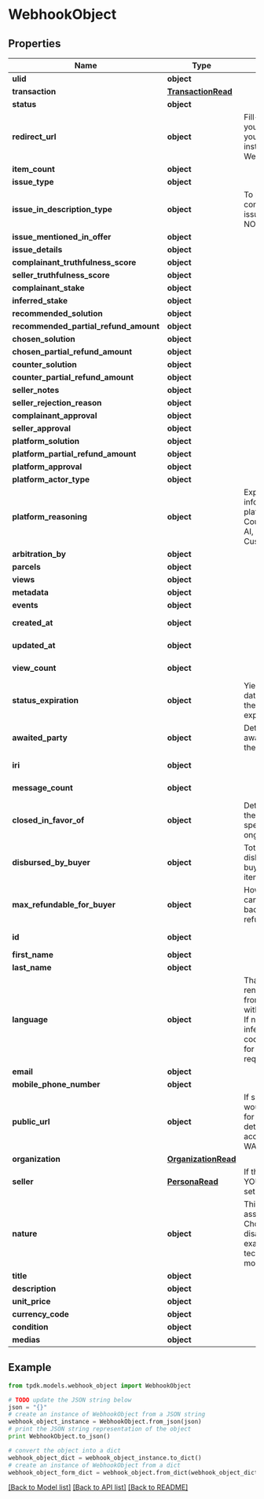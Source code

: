 # WebhookObject


## Properties

Name | Type | Description | Notes
------------ | ------------- | ------------- | -------------
**ulid** | **object** |  | 
**transaction** | [**TransactionRead**](TransactionRead.md) |  | [optional] 
**status** | **object** |  | 
**redirect_url** | **object** | Fill-in that field IF you intend to redirect your customer instead of using a WebView. | [optional] 
**item_count** | **object** |  | [optional] 
**issue_type** | **object** |  | [optional] 
**issue_in_description_type** | **object** | To be set only in conjunction of issueType &#x3D; NOT_AS_DESCRIBED. | [optional] 
**issue_mentioned_in_offer** | **object** |  | [optional] 
**issue_details** | **object** |  | [optional] 
**complainant_truthfulness_score** | **object** |  | 
**seller_truthfulness_score** | **object** |  | 
**complainant_stake** | **object** |  | [optional] 
**inferred_stake** | **object** |  | [optional] 
**recommended_solution** | **object** |  | [optional] 
**recommended_partial_refund_amount** | **object** |  | [optional] 
**chosen_solution** | **object** |  | [optional] 
**chosen_partial_refund_amount** | **object** |  | [optional] 
**counter_solution** | **object** |  | [optional] 
**counter_partial_refund_amount** | **object** |  | [optional] 
**seller_notes** | **object** |  | [optional] 
**seller_rejection_reason** | **object** |  | [optional] 
**complainant_approval** | **object** |  | [optional] 
**seller_approval** | **object** |  | [optional] 
**platform_solution** | **object** |  | [optional] 
**platform_partial_refund_amount** | **object** |  | [optional] 
**platform_approval** | **object** |  | [optional] 
**platform_actor_type** | **object** |  | [optional] 
**platform_reasoning** | **object** | Explicit additional information about the platform decision. Could be written by AI, Ruling or Customer Care. | [optional] 
**arbitration_by** | **object** |  | [optional] 
**parcels** | **object** |  | 
**views** | **object** |  | 
**metadata** | **object** |  | 
**events** | **object** |  | [optional] 
**created_at** | **object** |  | [optional] [readonly] 
**updated_at** | **object** |  | [optional] [readonly] 
**view_count** | **object** |  | [optional] [readonly] 
**status_expiration** | **object** | Yield if eligible the date-time at which the dispute state expire. | [optional] [readonly] 
**awaited_party** | **object** | Determine who is awaited (actor) for the next transition | [optional] [readonly] 
**iri** | **object** |  | [optional] [readonly] 
**message_count** | **object** |  | [optional] [readonly] 
**closed_in_favor_of** | **object** | Determine who won the case, if not specified, then it is ongoing. | [optional] [readonly] 
**disbursed_by_buyer** | **object** | Total amount disbursed by the buyer to acquire the item. | [optional] [readonly] 
**max_refundable_for_buyer** | **object** | How much the buyer can actually receive back in case of a full refund. | [optional] [readonly] 
**id** | **object** |  | [optional] [readonly] 
**first_name** | **object** |  | [optional] 
**last_name** | **object** |  | [optional] 
**language** | **object** | That data is used for rendering the frontend application with given language. If not set, will be inferred. Custom codes can be issued for specific requirements. | [optional] 
**email** | **object** |  | [optional] 
**mobile_phone_number** | **object** |  | [optional] 
**public_url** | **object** | If specified, there would be not need for you to fill-in details. Must be accessible over WAN. | [optional] 
**organization** | [**OrganizationRead**](OrganizationRead.md) |  | [optional] 
**seller** | [**PersonaRead**](PersonaRead.md) | If the seller is actually YOUR organization, set it to NULL. | 
**nature** | **object** | This WILL affect the assigned workflow. Choosing service will disable delivery for example. Refer to our technical hub for more information. | 
**title** | **object** |  | [optional] 
**description** | **object** |  | [optional] 
**unit_price** | **object** |  | [optional] 
**currency_code** | **object** |  | [optional] 
**condition** | **object** |  | [optional] 
**medias** | **object** |  | 

## Example

```python
from tpdk.models.webhook_object import WebhookObject

# TODO update the JSON string below
json = "{}"
# create an instance of WebhookObject from a JSON string
webhook_object_instance = WebhookObject.from_json(json)
# print the JSON string representation of the object
print WebhookObject.to_json()

# convert the object into a dict
webhook_object_dict = webhook_object_instance.to_dict()
# create an instance of WebhookObject from a dict
webhook_object_form_dict = webhook_object.from_dict(webhook_object_dict)
```
[[Back to Model list]](../README.md#documentation-for-models) [[Back to API list]](../README.md#documentation-for-api-endpoints) [[Back to README]](../README.md)


